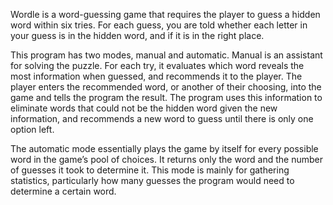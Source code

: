 ﻿Wordle is a word-guessing game that requires the player to guess a hidden word within six tries. For each guess, you are told whether each letter in your guess is in the hidden word, and if it is in the right place.

This program has two modes, manual and automatic. Manual is an assistant for solving the puzzle. For each try, it evaluates which word reveals the most information when guessed, and recommends it to the player. The player enters the recommended word, or another of their choosing, into the game and tells the program the result. The program uses this information to eliminate words that could not be the hidden word given the new information, and recommends a new word to guess until there is only one option left.

The automatic mode essentially plays the game by itself for every possible word in the game’s pool of choices. It returns only the word and the number of guesses it took to determine it. This mode is mainly for gathering statistics, particularly how many guesses the program would need to determine a certain word.
